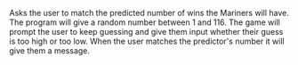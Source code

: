Asks the user to match the predicted number of wins the Mariners will have.
The program will give a random number between 1 and 116.
The game will prompt the user to keep guessing and give them input whether their guess is too high or too low.
When the user matches the predictor's number it will give them a message.
